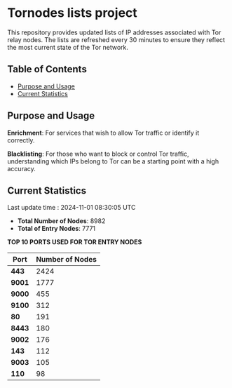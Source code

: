 # Tornodes lists project

This repository provides updated lists of IP addresses associated with Tor relay nodes. The lists are refreshed every 30 minutes to ensure they reflect the most current state of the Tor network.

## Table of Contents

- [Purpose and Usage](#purpose-and-usage)
- [Current Statistics](#current-statistics)


## Purpose and Usage

**Enrichment**: For services that wish to allow Tor traffic or identify it correctly.

**Blacklisting**: For those who want to block or control Tor traffic, understanding which IPs belong to Tor can be a starting point with a high accuracy.

## Current Statistics

Last update time : 2024-11-01 08:30:05 UTC

- **Total Number of Nodes**: 8982
- **Total of Entry Nodes**: 7771

**TOP 10 PORTS USED FOR TOR ENTRY NODES**

| **Port** | **Number of Nodes** |
|------|-----------------|
| **443**   | 2424  |
| **9001**   | 1777  |
| **9000**   | 455  |
| **9100**   | 312  |
| **80**   | 191  |
| **8443**   | 180  |
| **9002**   | 176  |
| **143**   | 112  |
| **9003**   | 105  |
| **110**   | 98  |

